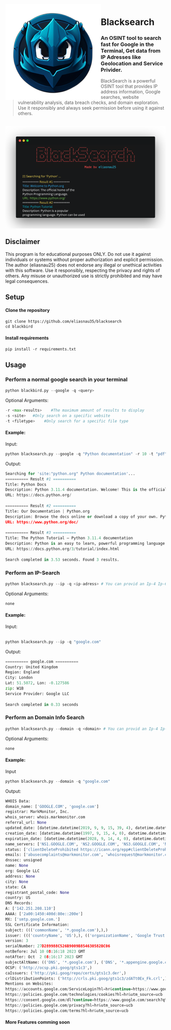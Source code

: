 <img alt="blackbird-logo" align="left" width="300" height="300" src="assets/img/BlackSearch.png">
<h1>Blacksearch</h1>

### An OSINT tool to search fast for Google in the Terminal, Get data from IP Adresses like Geolocation and Service Privider.
> BlackSearch is a powerful OSINT tool that provides IP address information, Google searches, website vulnerability analysis, data breach checks, and domain exploration. Use it responsibly and always seek permission before using it against others.

</br>

<img alt="blackbird-cli" align="center" src="assets/img/BlackSearchCLI.png">

## Disclaimer

This program is for educational purposes ONLY. Do not use it against individuals or systems without proper authorization and explicit permission. The author (eliasnau25) does not endorse any illegal or unethical activities with this software. Use it responsibly, respecting the privacy and rights of others. Any misuse or unauthorized use is strictly prohibited and may have legal consequences.

## Setup

#### Clone the repository
```shell
git clone https://github.com/eliasnau35/blacksearch
cd blackbird
```

#### Install requirements
```shell
pip install -r requirements.txt
```
## Usage

### Perform a normal google search in your terminal
```python
python blackbird.py --google -q <query>
```
Optional Arguments:
```python
-r <max-results>    #The maximum amount of results to display
-s <site>   #Only search on a specific website
-t <filetype>    #Only search for a specific file type
```
#### Example:

Input:
```python
python blacksearch.py --google -q "Python documentation" -r 10 -t "pdf"
```
Output:

```python
Searching for 'site:"python.org" Python documentation'...
========== Result #1 ==========
Title: Python Docs
Description: Python 3.11.4 documentation. Welcome! This is the official documentation for Python 3.11.4. Parts of the documentation: ...
URL: https://docs.python.org/ 

========== Result #2 ==========
Title: Our Documentation | Python.org
Description: Browse the docs online or download a copy of your own. Python's documentation, tutorials, and guides are constantly evolving. Get started here, or scroll ...
URL: https://www.python.org/doc/ 

========== Result #3 ==========
Title: The Python Tutorial — Python 3.11.4 documentation
Description: Python is an easy to learn, powerful programming language. It has efficient high-level data structures and a simple but effective approach to ...
URL: https://docs.python.org/3/tutorial/index.html 

Search completed in 3.53 seconds. Found 3 results.
```

### Perform an IP-Search
```python
python blacksearch.py --ip -q <ip-adress> # You can provid an Ip-4 Ip-6 or a domain
```
Optional Arguments:
```python
none
```

#### Example:

Input:
```python

python blacksearch.py --ip -q "google.com"
```

Output:
```python
========== google.com ==========
Country: United Kingdom
Region: England
City: London
Lat: 51.5072, Lon: -0.127586
zip: W1B
Service Provider: Google LLC

Search completed in 0.33 seconds
```
### Perform an Domain Info Search
```python
python blacksearch.py --domain -q <domain> # You can provid an Ip-4 Ip-6 or a domain
```
Optional Arguments:
```python
none
```

#### Example:
Input
```python
python blacksearch.py --domain -q "google.com"
```
Output:
```python
WHOIS Data:
domain_name: ['GOOGLE.COM', 'google.com']
registrar: MarkMonitor, Inc.
whois_server: whois.markmonitor.com
referral_url: None
updated_date: [datetime.datetime(2019, 9, 9, 15, 39, 4), datetime.datetime(2019, 9, 9, 15, 39, 4, tzinfo=datetime.timezone.utc)]
creation_date: [datetime.datetime(1997, 9, 15, 4, 0), datetime.datetime(1997, 9, 15, 7, 0, tzinfo=datetime.timezone.utc)]
expiration_date: [datetime.datetime(2028, 9, 14, 4, 0), datetime.datetime(2028, 9, 13, 7, 0, tzinfo=datetime.timezone.utc)]
name_servers: ['NS1.GOOGLE.COM', 'NS2.GOOGLE.COM', 'NS3.GOOGLE.COM', 'NS4.GOOGLE.COM', 'ns3.google.com', 'ns4.google.com', 'ns1.google.com', 'ns2.google.com']
status: ['clientDeleteProhibited https://icann.org/epp#clientDeleteProhibited', 'clientTransferProhibited https://icann.org/epp#clientTransferProhibited', 'clientUpdateProhibited https://icann.org/epp#clientUpdateProhibited', 'serverDeleteProhibited https://icann.org/epp#serverDeleteProhibited', 'serverTransferProhibited https://icann.org/epp#serverTransferProhibited', 'serverUpdateProhibited https://icann.org/epp#serverUpdateProhibited', 'clientUpdateProhibited (https://www.icann.org/epp#clientUpdateProhibited)', 'clientTransferProhibited (https://www.icann.org/epp#clientTransferProhibited)', 'clientDeleteProhibited (https://www.icann.org/epp#clientDeleteProhibited)', 'serverUpdateProhibited (https://www.icann.org/epp#serverUpdateProhibited)', 'serverTransferProhibited (https://www.icann.org/epp#serverTransferProhibited)', 'serverDeleteProhibited (https://www.icann.org/epp#serverDeleteProhibited)']
emails: ['abusecomplaints@markmonitor.com', 'whoisrequest@markmonitor.com']
dnssec: unsigned
name: None
org: Google LLC
address: None
city: None
state: CA
registrant_postal_code: None
country: US
DNS Records:
A: ['142.251.208.110']
AAAA: ['2a00:1450:400d:80e::200e']
MX: ['smtp.google.com.']
SSL Certificate Information:
subject: ((('commonName', '*.google.com'),),)
issuer: ((('countryName', 'US'),), (('organizationName', 'Google Trust Services LLC'),), (('commonName', 'GTS CA 1C3'),))
version: 3
serialNumber: 27D289988C526B9009B854630582BC06
notBefore: Jul 10 08:16:18 2023 GMT
notAfter: Oct  2 08:16:17 2023 GMT
subjectAltName: (('DNS', '*.google.com'), ('DNS', '*.appengine.google.com'), ('DNS', '*.bdn.dev'), ('DNS', '*.origin-test.bdn.dev'), ('DNS', '*.cloud.google.com'), ('DNS', '*.crowdsource.google.com'), ('DNS', '*.datacompute.google.com'), ('DNS', '*.google.ca'), ('DNS', '*.google.cl'), ('DNS', '*.google.co.in'), ('DNS', '*.google.co.jp'), ('DNS', '*.google.co.uk'), ('DNS', '*.google.com.ar'), ('DNS', '*.google.com.au'), ('DNS', '*.google.com.br'), ('DNS', '*.google.com.co'), ('DNS', '*.google.com.mx'), ('DNS', '*.google.com.tr'), ('DNS', '*.google.com.vn'), ('DNS', '*.google.de'), ('DNS', '*.google.es'), ('DNS', '*.google.fr'), ('DNS', '*.google.hu'), ('DNS', '*.google.it'), ('DNS', '*.google.nl'), ('DNS', '*.google.pl'), ('DNS', '*.google.pt'), ('DNS', '*.googleadapis.com'), ('DNS', '*.googleapis.cn'), ('DNS', '*.googlevideo.com'), ('DNS', '*.gstatic.cn'), ('DNS', '*.gstatic-cn.com'), ('DNS', 'googlecnapps.cn'), ('DNS', '*.googlecnapps.cn'), ('DNS', 'googleapps-cn.com'), ('DNS', '*.googleapps-cn.com'), ('DNS', 'gkecnapps.cn'), ('DNS', '*.gkecnapps.cn'), ('DNS', 'googledownloads.cn'), ('DNS', '*.googledownloads.cn'), ('DNS', 'recaptcha.net.cn'), ('DNS', '*.recaptcha.net.cn'), ('DNS', 'recaptcha-cn.net'), ('DNS', '*.recaptcha-cn.net'), ('DNS', 'widevine.cn'), ('DNS', '*.widevine.cn'), ('DNS', 'ampproject.org.cn'), ('DNS', '*.ampproject.org.cn'), ('DNS', 'ampproject.net.cn'), ('DNS', '*.ampproject.net.cn'), ('DNS', 'google-analytics-cn.com'), ('DNS', '*.google-analytics-cn.com'), ('DNS', 'googleadservices-cn.com'), ('DNS', '*.googleadservices-cn.com'), ('DNS', 'googlevads-cn.com'), ('DNS', '*.googlevads-cn.com'), ('DNS', 'googleapis-cn.com'), ('DNS', '*.googleapis-cn.com'), ('DNS', 'googleoptimize-cn.com'), ('DNS', '*.googleoptimize-cn.com'), ('DNS', 'doubleclick-cn.net'), ('DNS', '*.doubleclick-cn.net'), ('DNS', '*.fls.doubleclick-cn.net'), ('DNS', '*.g.doubleclick-cn.net'), ('DNS', 'doubleclick.cn'), ('DNS', '*.doubleclick.cn'), ('DNS', '*.fls.doubleclick.cn'), ('DNS', '*.g.doubleclick.cn'), ('DNS', 'dartsearch-cn.net'), ('DNS', '*.dartsearch-cn.net'), ('DNS', 'googletraveladservices-cn.com'), ('DNS', '*.googletraveladservices-cn.com'), ('DNS', 'googletagservices-cn.com'), ('DNS', '*.googletagservices-cn.com'), ('DNS', 'googletagmanager-cn.com'), ('DNS', '*.googletagmanager-cn.com'), ('DNS', 'googlesyndication-cn.com'), ('DNS', '*.googlesyndication-cn.com'), ('DNS', '*.safeframe.googlesyndication-cn.com'), ('DNS', 'app-measurement-cn.com'), ('DNS', '*.app-measurement-cn.com'), ('DNS', 'gvt1-cn.com'), ('DNS', '*.gvt1-cn.com'), ('DNS', 'gvt2-cn.com'), ('DNS', '*.gvt2-cn.com'), ('DNS', '2mdn-cn.net'), ('DNS', '*.2mdn-cn.net'), ('DNS', 'googleflights-cn.net'), ('DNS', '*.googleflights-cn.net'), ('DNS', 'admob-cn.com'), ('DNS', '*.admob-cn.com'), ('DNS', 'googlesandbox-cn.com'), ('DNS', '*.googlesandbox-cn.com'), ('DNS', '*.safenup.googlesandbox-cn.com'), ('DNS', '*.gstatic.com'), ('DNS', '*.metric.gstatic.com'), ('DNS', '*.gvt1.com'), ('DNS', '*.gcpcdn.gvt1.com'), ('DNS', '*.gvt2.com'), ('DNS', '*.gcp.gvt2.com'), ('DNS', '*.url.google.com'), ('DNS', '*.youtube-nocookie.com'), ('DNS', '*.ytimg.com'), ('DNS', 'android.com'), ('DNS', '*.android.com'), ('DNS', '*.flash.android.com'), ('DNS', 'g.cn'), ('DNS', '*.g.cn'), ('DNS', 'g.co'), ('DNS', '*.g.co'), ('DNS', 'goo.gl'), ('DNS', 'www.goo.gl'), ('DNS', 'google-analytics.com'), ('DNS', '*.google-analytics.com'), ('DNS', 'google.com'), ('DNS', 'googlecommerce.com'), ('DNS', '*.googlecommerce.com'), ('DNS', 'ggpht.cn'), ('DNS', '*.ggpht.cn'), ('DNS', 'urchin.com'), ('DNS', '*.urchin.com'), ('DNS', 'youtu.be'), ('DNS', 'youtube.com'), ('DNS', '*.youtube.com'), ('DNS', 'youtubeeducation.com'), ('DNS', '*.youtubeeducation.com'), ('DNS', 'youtubekids.com'), ('DNS', '*.youtubekids.com'), ('DNS', 'yt.be'), ('DNS', '*.yt.be'), ('DNS', 'android.clients.google.com'), ('DNS', 'developer.android.google.cn'), ('DNS', 'developers.android.google.cn'), ('DNS', 'source.android.google.cn'))
OCSP: ('http://ocsp.pki.goog/gts1c3',)
caIssuers: ('http://pki.goog/repo/certs/gts1c3.der',)
crlDistributionPoints: ('http://crls.pki.goog/gts1c3/zdATt0Ex_Fk.crl',)
Mentions on Websites:
https://accounts.google.com/ServiceLogin?hl=hr&continue=https://www.google.com/search?q%3Dgoogle.com&gae=cb-eomsrt
https://policies.google.com/technologies/cookies?hl=hr&utm_source=ucb
https://consent.google.com/dl?continue=https://www.google.com/search?q%3Dgoogle.com&gl=HR&hl=hr&cm=2&pc=srp&uxe=eomsrt&src=1
https://policies.google.com/privacy?hl=hr&utm_source=ucb
https://policies.google.com/terms?hl=hr&utm_source=ucb
```

#### More Features comming soon
